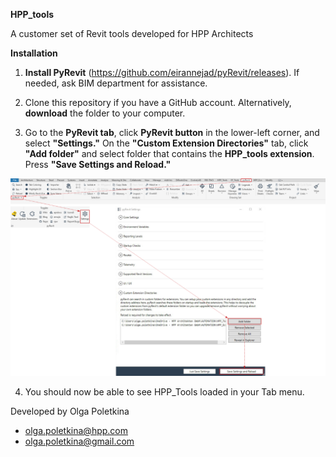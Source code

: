 **HPP_tools**

A customer set of Revit tools developed for HPP Architects

**Installation**

1. **Install PyRevit** (https://github.com/eirannejad/pyRevit/releases). If needed, ask BIM department for assistance.

2. Clone this repository if you have a GitHub account. Alternatively, **download** the folder to your computer.

3. Go to the **PyRevit tab**, click **PyRevit button** in the lower-left corner, and select **"Settings."** On the **"Custom Extension Directories"** tab, click **"Add folder"** and select folder that contains the **HPP_tools extension**. Press **"Save Settings and Reload."**

![Alt text](instructions.png)

4. You should now be able to see HPP_Tools loaded in your Tab menu.

Developed by Olga Poletkina 

- olga.poletkina@hpp.com
- olga.poletkina@gmail.com